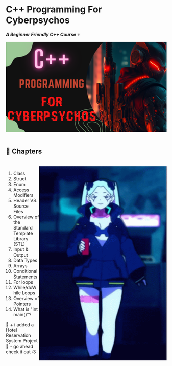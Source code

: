 ﻿# C++ Programming For Cyberpsychos

_**A Beginner Friendly C++ Course**_ 💀

<img hight="600" width="900" alt="Thumbnail" align="center" src="assets/final_thumbnail.png">
<br/>
<br/>

## 🌠 Chapters
<br/>

<img hight="400" width="400" alt="GIF" align="right" src="assets/rebecca.gif">

1.  Class
2.  Struct
3.  Enum
4.  Access Modifiers
5.  Header VS. Source Files
6.  Overview of the Standard Template Library (STL)
7.  Input & Output
8.  Data Types
9.  Arrays
10. Conditional Statements
11. For loops
12. While/doWhile Loops
13. Overview of Pointers
14. What is "int main()"?

💫 + i added a Hotel Reservation System Project
<br/>
💫 - go ahead check it out :3

